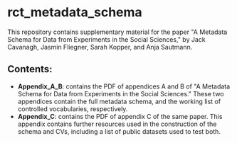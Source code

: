 # rct_metadata_schema

This repository contains supplementary material for the paper "A Metadata Schema for Data from Experiments in the Social Sciences," by Jack Cavanagh, Jasmin Fliegner, Sarah Kopper, and Anja Sautmann.

## Contents:

- **Appendix_A_B**: contains the PDF of appendices A and B of "A Metadata Schema for Data from Experiments in the Social Sciences." These two appendices contain the full metadata schema, and the working list of controlled vocabularies, respectively.
- **Appendix_C**: contains the PDF of appendix C of the same paper. This appendix contains further resources used in the construction of the schema and CVs, including a list of public datasets used to test both. 

